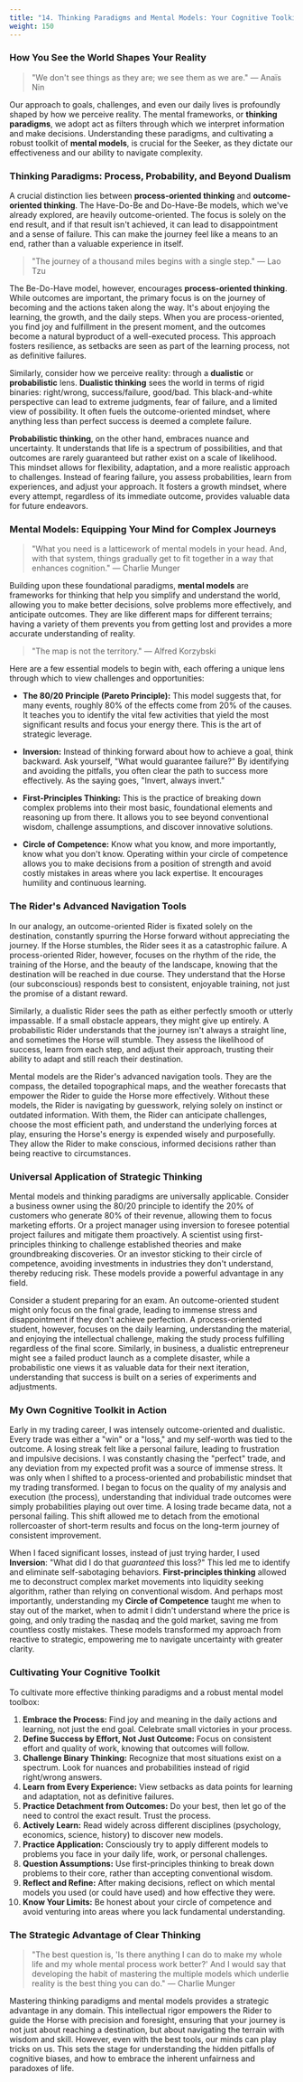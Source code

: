 ```yaml
---
title: "14. Thinking Paradigms and Mental Models: Your Cognitive Toolkit"
weight: 150
---
```


### How You See the World Shapes Your Reality

> "We don't see things as they are; we see them as we are."
> — Anaïs Nin

Our approach to goals, challenges, and even our daily lives is profoundly shaped by how we perceive reality. The mental frameworks, or **thinking paradigms**, we adopt act as filters through which we interpret information and make decisions. Understanding these paradigms, and cultivating a robust toolkit of **mental models**, is crucial for the Seeker, as they dictate our effectiveness and our ability to navigate complexity.

### Thinking Paradigms: Process, Probability, and Beyond Dualism

A crucial distinction lies between **process-oriented thinking** and **outcome-oriented thinking**. The Have-Do-Be and Do-Have-Be models, which we've already explored, are heavily outcome-oriented. The focus is solely on the end result, and if that result isn't achieved, it can lead to disappointment and a sense of failure. This can make the journey feel like a means to an end, rather than a valuable experience in itself.

> "The journey of a thousand miles begins with a single step."
> — Lao Tzu

The Be-Do-Have model, however, encourages **process-oriented thinking**. While outcomes are important, the primary focus is on the journey of becoming and the actions taken along the way. It's about enjoying the learning, the growth, and the daily steps. When you are process-oriented, you find joy and fulfillment in the present moment, and the outcomes become a natural byproduct of a well-executed process. This approach fosters resilience, as setbacks are seen as part of the learning process, not as definitive failures.

Similarly, consider how we perceive reality: through a **dualistic** or **probabilistic** lens. **Dualistic thinking** sees the world in terms of rigid binaries: right/wrong, success/failure, good/bad. This black-and-white perspective can lead to extreme judgments, fear of failure, and a limited view of possibility. It often fuels the outcome-oriented mindset, where anything less than perfect success is deemed a complete failure.

**Probabilistic thinking**, on the other hand, embraces nuance and uncertainty. It understands that life is a spectrum of possibilities, and that outcomes are rarely guaranteed but rather exist on a scale of likelihood. This mindset allows for flexibility, adaptation, and a more realistic approach to challenges. Instead of fearing failure, you assess probabilities, learn from experiences, and adjust your approach. It fosters a growth mindset, where every attempt, regardless of its immediate outcome, provides valuable data for future endeavors.

### Mental Models: Equipping Your Mind for Complex Journeys

> "What you need is a latticework of mental models in your head. And, with that system, things gradually get to fit together in a way that enhances cognition."
> — Charlie Munger

Building upon these foundational paradigms, **mental models** are frameworks for thinking that help you simplify and understand the world, allowing you to make better decisions, solve problems more effectively, and anticipate outcomes. They are like different maps for different terrains; having a variety of them prevents you from getting lost and provides a more accurate understanding of reality.

> "The map is not the territory."
> — Alfred Korzybski

Here are a few essential models to begin with, each offering a unique lens through which to view challenges and opportunities:

-   **The 80/20 Principle (Pareto Principle):** This model suggests that, for many events, roughly 80% of the effects come from 20% of the causes. It teaches you to identify the vital few activities that yield the most significant results and focus your energy there. This is the art of strategic leverage.
-   **Inversion:** Instead of thinking forward about how to achieve a goal, think backward. Ask yourself, "What would guarantee failure?" By identifying and avoiding the pitfalls, you often clear the path to success more effectively. As the saying goes, "Invert, always invert."

-   **First-Principles Thinking:** This is the practice of breaking down complex problems into their most basic, foundational elements and reasoning up from there. It allows you to see beyond conventional wisdom, challenge assumptions, and discover innovative solutions.

-   **Circle of Competence:** Know what you know, and more importantly, know what you don't know. Operating within your circle of competence allows you to make decisions from a position of strength and avoid costly mistakes in areas where you lack expertise. It encourages humility and continuous learning.


### The Rider's Advanced Navigation Tools

In our analogy, an outcome-oriented Rider is fixated solely on the destination, constantly spurring the Horse forward without appreciating the journey. If the Horse stumbles, the Rider sees it as a catastrophic failure. A process-oriented Rider, however, focuses on the rhythm of the ride, the training of the Horse, and the beauty of the landscape, knowing that the destination will be reached in due course. They understand that the Horse (our subconscious) responds best to consistent, enjoyable training, not just the promise of a distant reward.

Similarly, a dualistic Rider sees the path as either perfectly smooth or utterly impassable. If a small obstacle appears, they might give up entirely. A probabilistic Rider understands that the journey isn't always a straight line, and sometimes the Horse will stumble. They assess the likelihood of success, learn from each step, and adjust their approach, trusting their ability to adapt and still reach their destination.

Mental models are the Rider's advanced navigation tools. They are the compass, the detailed topographical maps, and the weather forecasts that empower the Rider to guide the Horse more effectively. Without these models, the Rider is navigating by guesswork, relying solely on instinct or outdated information. With them, the Rider can anticipate challenges, choose the most efficient path, and understand the underlying forces at play, ensuring the Horse's energy is expended wisely and purposefully. They allow the Rider to make conscious, informed decisions rather than being reactive to circumstances.

### Universal Application of Strategic Thinking

Mental models and thinking paradigms are universally applicable. Consider a business owner using the 80/20 principle to identify the 20% of customers who generate 80% of their revenue, allowing them to focus marketing efforts. Or a project manager using inversion to foresee potential project failures and mitigate them proactively. A scientist using first-principles thinking to challenge established theories and make groundbreaking discoveries. Or an investor sticking to their circle of competence, avoiding investments in industries they don't understand, thereby reducing risk. These models provide a powerful advantage in any field.

Consider a student preparing for an exam. An outcome-oriented student might only focus on the final grade, leading to immense stress and disappointment if they don't achieve perfection. A process-oriented student, however, focuses on the daily learning, understanding the material, and enjoying the intellectual challenge, making the study process fulfilling regardless of the final score. Similarly, in business, a dualistic entrepreneur might see a failed product launch as a complete disaster, while a probabilistic one views it as valuable data for their next iteration, understanding that success is built on a series of experiments and adjustments.

### My Own Cognitive Toolkit in Action

Early in my trading career, I was intensely outcome-oriented and dualistic. Every trade was either a "win" or a "loss," and my self-worth was tied to the outcome. A losing streak felt like a personal failure, leading to frustration and impulsive decisions. I was constantly chasing the "perfect" trade, and any deviation from my expected profit was a source of immense stress. It was only when I shifted to a process-oriented and probabilistic mindset that my trading transformed. I began to focus on the quality of my analysis and execution (the process), understanding that individual trade outcomes were simply probabilities playing out over time. A losing trade became data, not a personal failing. This shift allowed me to detach from the emotional rollercoaster of short-term results and focus on the long-term journey of consistent improvement.

When I faced significant losses, instead of just trying harder, I used **Inversion**: "What did I do that *guaranteed* this loss?" This led me to identify and eliminate self-sabotaging behaviors. **First-principles thinking** allowed me to deconstruct complex market movements into liquidity seeking algorithm, rather than relying on conventional wisdom. And perhaps most importantly, understanding my **Circle of Competence** taught me when to stay out of the market, when to admit I didn't understand where the price is going, and only trading the nasdaq and the gold market, saving me from countless costly mistakes. These models transformed my approach from reactive to strategic, empowering me to navigate uncertainty with greater clarity.

### Cultivating Your Cognitive Toolkit

To cultivate more effective thinking paradigms and a robust mental model toolbox:

1.  **Embrace the Process:** Find joy and meaning in the daily actions and learning, not just the end goal. Celebrate small victories in your process.
2.  **Define Success by Effort, Not Just Outcome:** Focus on consistent effort and quality of work, knowing that outcomes will follow.
3.  **Challenge Binary Thinking:** Recognize that most situations exist on a spectrum. Look for nuances and probabilities instead of rigid right/wrong answers.
4.  **Learn from Every Experience:** View setbacks as data points for learning and adaptation, not as definitive failures.
5.  **Practice Detachment from Outcomes:** Do your best, then let go of the need to control the exact result. Trust the process.
6.  **Actively Learn:** Read widely across different disciplines (psychology, economics, science, history) to discover new models.
7.  **Practice Application:** Consciously try to apply different models to problems you face in your daily life, work, or personal challenges.
8.  **Question Assumptions:** Use first-principles thinking to break down problems to their core, rather than accepting conventional wisdom.
9.  **Reflect and Refine:** After making decisions, reflect on which mental models you used (or could have used) and how effective they were.
10. **Know Your Limits:** Be honest about your circle of competence and avoid venturing into areas where you lack fundamental understanding.

### The Strategic Advantage of Clear Thinking

> "The best question is, 'Is there anything I can do to make my whole life and my whole mental process work better?' And I would say that developing the habit of mastering the multiple models which underlie reality is the best thing you can do."
> — Charlie Munger

Mastering thinking paradigms and mental models provides a strategic advantage in any domain. This intellectual rigor empowers the Rider to guide the Horse with precision and foresight, ensuring that your journey is not just about reaching a destination, but about navigating the terrain with wisdom and skill. However, even with the best tools, our minds can play tricks on us. This sets the stage for understanding the hidden pitfalls of cognitive biases, and how to embrace the inherent unfairness and paradoxes of life.

